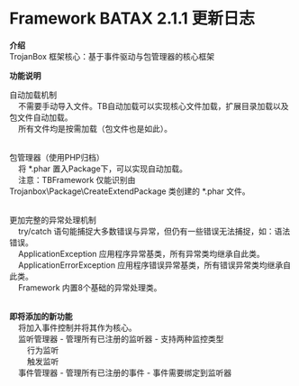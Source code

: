 Framework BATAX 2.1.1 更新日志
=========

<b>介绍</b><br/>
TrojanBox 框架核心：基于事件驱动与包管理器的核心框架
<br/>

<b>功能说明</b>
<br/>

自动加载机制<br/>
&nbsp;&nbsp;&nbsp;&nbsp;不需要手动导入文件。TB自动加载可以实现核心文件加载，扩展目录加载以及包文件自动加载。<br/>
&nbsp;&nbsp;&nbsp;&nbsp;所有文件均是按需加载（包文件也是如此）。<br/>
<br/>

包管理器（使用PHP归档）<br/>
&nbsp;&nbsp;&nbsp;&nbsp;将 *.phar 置入Package下，可以实现自动加载。<br/>
&nbsp;&nbsp;&nbsp;&nbsp;注意：TBFramework 仅能识别由 Trojanbox\Package\CreateExtendPackage 类创建的 *.phar 文件。<br/>
<br/>

更加完整的异常处理机制<br/>
&nbsp;&nbsp;&nbsp;&nbsp;try/catch 语句能捕捉大多数错误与异常，但仍有一些错误无法捕捉，如：语法错误。<br/>
&nbsp;&nbsp;&nbsp;&nbsp;ApplicationException 应用程序异常基类，所有异常类均继承自此类。<br/>
&nbsp;&nbsp;&nbsp;&nbsp;ApplicationErrorException 应用程序错误异常基类，所有错误异常类均继承自此类。<br/>
&nbsp;&nbsp;&nbsp;&nbsp;Framework 内置8个基础的异常处理类。<br/>
<br/>

<b>即将添加的新功能</b><br/>
&nbsp;&nbsp;&nbsp;&nbsp;将加入事件控制并将其作为核心。<br/>
&nbsp;&nbsp;&nbsp;&nbsp;监听管理器 - 管理所有已注册的监听器 - 支持两种监控类型<br/>
&nbsp;&nbsp;&nbsp;&nbsp;&nbsp;&nbsp;&nbsp;&nbsp;行为监听<br/>
&nbsp;&nbsp;&nbsp;&nbsp;&nbsp;&nbsp;&nbsp;&nbsp;触发监听<br/>
&nbsp;&nbsp;&nbsp;&nbsp;事件管理器 - 管理所有已注册的事件 - 事件需要绑定到监听器<br/>
<br/>
